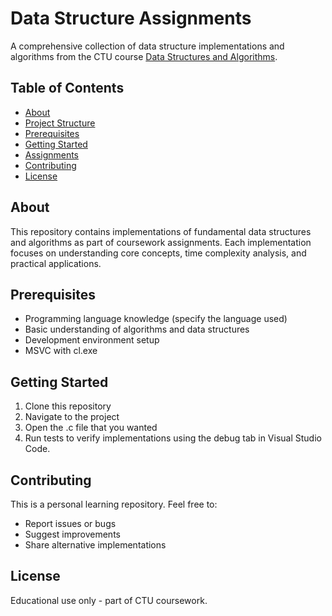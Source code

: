 # Data Structure Assignments

A comprehensive collection of data structure implementations and algorithms from the CTU course [Data Structures and Algorithms](https://else.ctu.edu.vn/course/view.php?id=192).

## Table of Contents

- [About](#about)
- [Project Structure](#project-structure)
- [Prerequisites](#prerequisites)
- [Getting Started](#getting-started)
- [Assignments](#assignments)
- [Contributing](#contributing)
- [License](#license)

## About

This repository contains implementations of fundamental data structures and algorithms as part of coursework assignments. Each implementation focuses on understanding core concepts, time complexity analysis, and practical applications.

## Prerequisites

- Programming language knowledge (specify the language used)
- Basic understanding of algorithms and data structures
- Development environment setup
- MSVC with cl.exe

## Getting Started

1. Clone this repository
2. Navigate to the project
3. Open the .c file that you wanted
4. Run tests to verify implementations using the debug tab in Visual Studio Code.

## Contributing

This is a personal learning repository. Feel free to:

- Report issues or bugs
- Suggest improvements
- Share alternative implementations

## License

Educational use only - part of CTU coursework.
